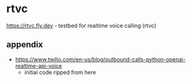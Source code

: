 # rtvc

https://rtvc.fly.dev - testbed for realtime voice calling (rtvc)

## appendix

* https://www.twilio.com/en-us/blog/outbound-calls-python-openai-realtime-api-voice
    * initial code ripped from here
